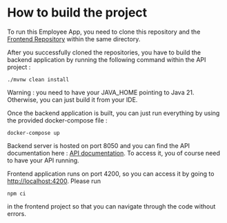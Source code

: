 # How to build the project

To run this Employee App, you need to clone this repository and the
[Frontend Repository](https://github.com/AntoineBarroux/sandbox-front) within the same directory.

After you successfully cloned the repositories, you have to build the backend application by running the following command within the API project : 
```
./mvnw clean install
```
Warning : you need to have your JAVA_HOME pointing to Java 21. Otherwise, you can just build it from your IDE.

Once the backend application is built, you can just run everything by using the provided docker-compose file :
```
docker-compose up
```

Backend server is hosted on port 8050 and you can find the API documentation here : [API documentation](http://localhost:8050/swagger-ui/index.html#/).
To access it, you of course need to have your API running.

Frontend application runs on port 4200, so you can access it by going to [http://localhost:4200](http://localhost:4200).
Please run 
```
npm ci
```
in the frontend project so that you can navigate through the code without errors.